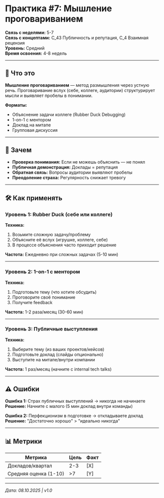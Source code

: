 # Практика #7: Мышление проговариванием

**Связь с неделями:** 5-7  
**Связь с концептами:** C_43 Публичность и репутация, C_4 Взаимная рецензия  
**Уровень:** Средний  
**Время освоения:** 4-8 недель

---

## 📝 Что это

**Мышление проговариванием** — метод размышления через устную речь. Проговаривание вслух (себе, коллеге, аудитории) структурирует мысли и выявляет пробелы в понимании.

**Форматы:**
- Объяснение задачи коллеге (Rubber Duck Debugging)
- 1-on-1 с ментором
- Доклад на митапе
- Групповая дискуссия

---

## 🎯 Зачем

- **Проверка понимания:** Если не можешь объяснить — не понял
- **Публичная демонстрация:** Доклады = репутация
- **Обратная связь:** Вопросы аудитории выявляют пробелы
- **Преодоление страха:** Регулярность снижает тревогу

---

## 🛠️ Как применять

### Уровень 1: Rubber Duck (себе или коллеге)

**Техника:**
1. Возьмите сложную задачу/проблему
2. Объясните её вслух (игрушке, коллеге, себе)
3. В процессе объяснения часто приходит решение

**Частота:** Ежедневно при сложных задачах (5-10 мин)

---

### Уровень 2: 1-on-1 с ментором

**Техника:**
1. Подготовьте тему (что хотите обсудить)
2. Проговорите своё понимание
3. Получите feedback

**Частота:** 1-2 раза/месяц (30-60 мин)

---

### Уровень 3: Публичные выступления

**Техника:**
1. Выберите тему (из ваших проектов/кейсов)
2. Подготовьте доклад (слайды опционально)
3. Выступите на митапе/внутри компании

**Частота:** 1 раз/месяц (начните с internal tech talks)

---

## ⚠️ Ошибки

**Ошибка 1:** Страх публичных выступлений → никогда не начинаете  
**Решение:** Начните с малого (5 мин доклад внутри команды)

**Ошибка 2:** Перфекционизм в подготовке → откладываете доклад  
**Решение:** "Достаточно хорошо" > "идеально никогда"

---

## 📊 Метрики

| Метрика | Цель | Факт |
|---------|------|------|
| Докладов/квартал | 2-3 | [X] |
| Средняя оценка (1-10) | >7 | [Y] |

---

*Дата: 08.10.2025 | v1.0*

